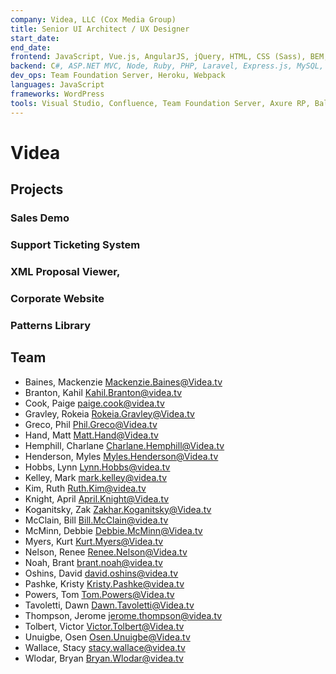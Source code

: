```yaml
---
company: Videa, LLC (Cox Media Group)
title: Senior UI Architect / UX Designer
start_date:
end_date:
frontend: JavaScript, Vue.js, AngularJS, jQuery, HTML, CSS (Sass), BEM, Bootstrap, Salesforce Lightning Design System (SLDS), Responsive Design, Web Accessibility, SEO
backend: C#, ASP.NET MVC, Node, Ruby, PHP, Laravel, Express.js, MySQL, Nginx, RESTful APIs
dev_ops: Team Foundation Server, Heroku, Webpack
languages: JavaScript
frameworks: WordPress
tools: Visual Studio, Confluence, Team Foundation Server, Axure RP, Balsamiq Mockups
---
```


# Videa

<!--
• Provide more context about the web-based interactive product demo you designed and developed using Node, Express.js, and Vue.js. Explain its significance and impact.
• Mention any awards or recognition received in this role.

Worked with product managers to define, design and build front-end user interface prototypes. Developed and maintained the UI standards and design best practices. Participated in all UI testing activities.

- Developed and maintained a set of UI standards and design best practices eliminating confusion and improving the predictability of engineered designs
- Conceptualized and prototyped new features for core product which communicated the design details and interactions to stakeholders and engineers
- Created an online viewer for the eAvails XML open-standard specification for sending and receiving electronic TV general avails or proposals utilizing PHP/MySQL and the Laravel framework
- Served as the sole UI technical liaison between visual design, on-site and off-shore engineering teams clarifying design intentions and engineering capabilities
- Created and documented a modular CSS framework and patterns library, enabling the creation of consistent UIs and quick on-boarding for new developers.
- Mentored visual designers in learning HTML and CSS by demonstrating practical techniques and providing constructive feedback.
- Recognized company-wide for creating a product demo used as a stand-in for the real product at the national industry trade conference, directly empowering the company to close a few deals.
- Skills Used: Microsoft .Net MVC, TFS, Git, Visual Studio, Azure, AWS, PHP, Wordpress, Laravel, JavaScript (Angular, Vue.js, React), Kendo UI, CSS (Sass, Stylus)

-->

## Projects

### Sales Demo

### Support Ticketing System

### XML Proposal Viewer,

### Corporate Website

### Patterns Library

## Team

- Baines, Mackenzie <Mackenzie.Baines@Videa.tv>
- Branton, Kahil <Kahil.Branton@videa.tv>
- Cook, Paige <paige.cook@videa.tv>
- Gravley, Rokeia <Rokeia.Gravley@Videa.tv>
- Greco, Phil <Phil.Greco@Videa.tv>
- Hand, Matt <Matt.Hand@Videa.tv>
- Hemphill, Charlane <Charlane.Hemphill@Videa.tv>
- Henderson, Myles <Myles.Henderson@Videa.tv>
- Hobbs, Lynn <Lynn.Hobbs@videa.tv>
- Kelley, Mark <mark.kelley@videa.tv>
- Kim, Ruth <Ruth.Kim@videa.tv>
- Knight, April <April.Knight@Videa.tv>
- Koganitsky, Zak <Zakhar.Koganitsky@Videa.tv>
- McClain, Bill <Bill.McClain@videa.tv>
- McMinn, Debbie <Debbie.McMinn@Videa.tv>
- Myers, Kurt <Kurt.Myers@Videa.tv>
- Nelson, Renee <Renee.Nelson@Videa.tv>
- Noah, Brant <brant.noah@videa.tv>
- Oshins, David <david.oshins@videa.tv>
- Pashke, Kristy <Kristy.Pashke@videa.tv>
- Powers, Tom <Tom.Powers@Videa.tv>
- Tavoletti, Dawn <Dawn.Tavoletti@Videa.tv>
- Thompson, Jerome <jerome.thompson@videa.tv>
- Tolbert, Victor <Victor.Tolbert@Videa.tv>
- Unuigbe, Osen <Osen.Unuigbe@Videa.tv>
- Wallace, Stacy <stacy.wallace@videa.tv>
- Wlodar, Bryan <Bryan.Wlodar@videa.tv>
